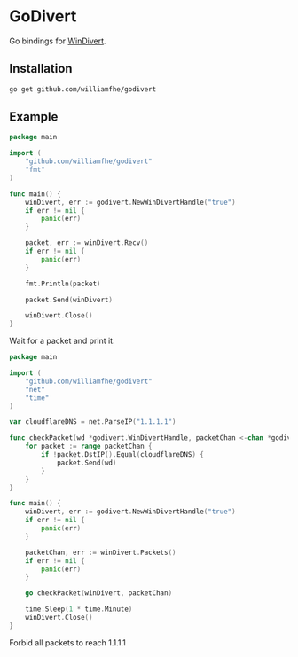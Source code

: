 # GoDivert

Go bindings for [WinDivert](https://github.com/basil00/Divert).

## Installation

```bash
go get github.com/williamfhe/godivert
```

## Example

```go
package main

import (
    "github.com/williamfhe/godivert"
    "fmt"
)

func main() {
    winDivert, err := godivert.NewWinDivertHandle("true")
    if err != nil {
        panic(err)
    }

    packet, err := winDivert.Recv()
    if err != nil {
        panic(err)
    }

    fmt.Println(packet)

    packet.Send(winDivert)

    winDivert.Close()
}
```

Wait for a packet and print it.

```go
package main

import (
    "github.com/williamfhe/godivert"
    "net"
    "time"
)

var cloudflareDNS = net.ParseIP("1.1.1.1")

func checkPacket(wd *godivert.WinDivertHandle, packetChan <-chan *godivert.Packet) {
    for packet := range packetChan {
        if !packet.DstIP().Equal(cloudflareDNS) {
            packet.Send(wd)
        }
    }
}

func main() {
    winDivert, err := godivert.NewWinDivertHandle("true")
    if err != nil {
        panic(err)
    }

    packetChan, err := winDivert.Packets()
    if err != nil {
        panic(err)
    }

    go checkPacket(winDivert, packetChan)

    time.Sleep(1 * time.Minute)
    winDivert.Close()
}
```

Forbid all packets to reach 1.1.1.1